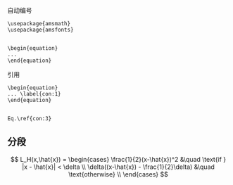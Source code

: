 自动编号

```
\usepackage{amsmath}
\usepackage{amsfonts}


\begin{equation}
...
\end{equation}
```

引用

```
\begin{equation}
...	\label{con:1}
\end{equation}


Eq.\ref{con:3}
```



## 分段

$$
L_H(x,\hat{x}) = 
\begin{cases}
\frac{1}{2}(x-\hat{x})^2 &\quad \text{if } |x - \hat{x}| < \delta \\
\delta((x-\hat{x}) - \frac{1}{2}\delta) &\quad \text{otherwise} \\
\end{cases}
$$
